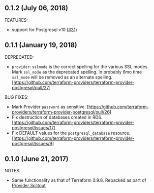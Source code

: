 ## 0.1.2 (July 06, 2018)

FEATURES:

* support for Postgresql v10 ([#31](https://github.com/terraform-providers/terraform-provider-postgresql/issues/31))

## 0.1.1 (January 19, 2018)

DEPRECATED:

* `provider`: `sslmode` is the correct spelling for the various SSL modes.  Mark
  `ssl_mode` as the deprecated spelling.  In probably 6mo time `ssl_mode` will
  be removed as an alternate spelling.
  [https://github.com/terraform-providers/terraform-provider-postgresql/pull/27]

BUG FIXES:

* Mark Provider `password` as sensitive.
  [https://github.com/terraform-providers/terraform-provider-postgresql/pull/26]
* Fix destruction of databases created in RDS.
  [https://github.com/terraform-providers/terraform-provider-postgresql/issues/17]
* Fix DEFAULT values for the `postgresql_database` resource.
  [https://github.com/terraform-providers/terraform-provider-postgresql/issues/9]

## 0.1.0 (June 21, 2017)

NOTES:

* Same functionality as that of Terraform 0.9.8. Repacked as part of [Provider Splitout](https://www.hashicorp.com/blog/upcoming-provider-changes-in-terraform-0-10/)
